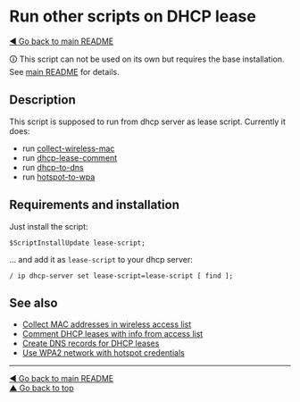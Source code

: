 Run other scripts on DHCP lease
===============================

[◀ Go back to main README](../README.md)

🛈 This script can not be used on its own but requires the base installation.
See [main README](../README.md) for details.

Description
-----------

This script is supposed to run from dhcp server as lease script. Currently
it does:

* run [collect-wireless-mac](collect-wireless-mac.md)
* run [dhcp-lease-comment](dhcp-lease-comment.md)
* run [dhcp-to-dns](dhcp-to-dns.md)
* run [hotspot-to-wpa](hotspot-to-wpa.md)

Requirements and installation
-----------------------------

Just install the script:

    $ScriptInstallUpdate lease-script;

... and add it as `lease-script` to your dhcp server:

    / ip dhcp-server set lease-script=lease-script [ find ];

See also
--------

* [Collect MAC addresses in wireless access list](collect-wireless-mac.md)
* [Comment DHCP leases with info from access list](dhcp-lease-comment.md)
* [Create DNS records for DHCP leases](dhcp-to-dns.md)
* [Use WPA2 network with hotspot credentials](hotspot-to-wpa.md)

---
[◀ Go back to main README](../README.md)  
[▲ Go back to top](#top)
